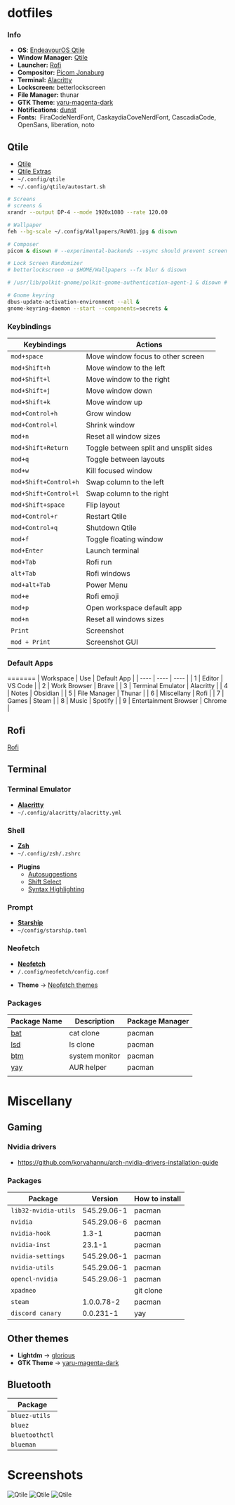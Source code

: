 # dotfiles


### Info

- **OS**: [EndeavourOS Qtile](https://discovery.endeavouros.com/window-tiling-managers/qtile/)
- **Window Manager:** [Qtile](#Qtile)
- **Launcher:** [Rofi](#Rofi)
- **Compositor:** [Picom Jonaburg](https://github.com/jonaburg/picom)
- **Terminal:** [Alacritty](#Terminal)
- **Lockscreen:** betterlockscreen
- **File Manager:** thunar
- **GTK Theme**: [yaru-magenta-dark](https://aur.archlinux.org/packages/yaru-gtk-theme)
- **Notifications**: [dunst](https://github.com/dunst-project/dunst)
- **Fonts:**  FiraCodeNerdFont, CaskaydiaCoveNerdFont, CascadiaCode, OpenSans, liberation, noto

## Qtile

* [Qtile](qtile.org)
* [Qtile Extras](https://github.com/elParaguayo/qtile-extras)
* `~/.config/qtile`
* `~/.config/qtile/autostart.sh`
``` bash
# Screens
# screens &
xrandr --output DP-4 --mode 1920x1080 --rate 120.00

# Wallpaper
feh --bg-scale ~/.config/Wallpapers/RoW01.jpg & disown

# Composer
picom & disown # --experimental-backends --vsync should prevent screen tearing on most setups if needed

# Lock Screen Randomizer
# betterlockscreen -u $HOME/Wallpapers --fx blur & disown

# /usr/lib/polkit-gnome/polkit-gnome-authentication-agent-1 & disown # start polkit agent from GNOME

# Gnome keyring
dbus-update-activation-environment --all &
gnome-keyring-daemon --start --components=secrets &
```

### Keybindings

| **Keybindings** | **Actions** |
| ---- | ---- |
| `mod+space` | Move window focus to other screen |
| `mod+Shift+h` | Move window to the left |
| `mod+Shift+l` | Move window to the right |
| `mod+Shift+j` | Move window down |
| `mod+Shift+k` | Move window up |
| `mod+Control+h` | Grow window |
| `mod+Control+l` | Shrink window |
| `mod+n` | Reset all window sizes |
| `mod+Shift+Return` | Toggle between split and unsplit sides |
| `mod+q` | Toggle between layouts |
| `mod+w` | Kill focused window |
| `mod+Shift+Control+h` | Swap column to the left |
| `mod+Shift+Control+l` | Swap column to the right |
| `mod+Shift+space` | Flip layout |
| `mod+Control+r` | Restart Qtile |
| `mod+Control+q` | Shutdown Qtile |
| `mod+f` | Toggle floating window |
| `mod+Enter` | Launch terminal |
| `mod+Tab` | Rofi run |
| `alt+Tab` | Rofi windows |
| `mod+alt+Tab` | Power Menu |
| `mod+e` | Rofi emoji |
| `mod+p` | Open workspace default app |
| `mod+n` | Reset all windows sizes |
| `Print` | Screenshot |
| `mod + Print` | Screenshot GUI |


### Default Apps

=======
| Workspace | Use | Default App |
| ---- | ---- | ---- |
| 1 | Editor | VS Code |
| 2 | Work Browser | Brave |
| 3 | Terminal Emulator | Alacritty |
| 4 | Notes | Obsidian |
| 5 | File Manager | Thunar |
| 6 | Miscellany | Rofi |
| 7 | Games | Steam |
| 8 | Music | Spotify |
| 9 | Entertainment Browser | Chrome |

## Rofi
[Rofi](https://github.com/jonaburg/picom)

## Terminal
### Terminal Emulator
* [**Alacritty**](https://github.com/alacritty/alacritty)
* `~/.config/alacritty/alacritty.yml`

### Shell
* [**Zsh**](zsh.org) 
* `~/.config/zsh/.zshrc`
- **Plugins**
	- [Autosuggestions](https://github.com/zsh-users/zsh-autosuggestions)
	- [Shift Select](https://github.com/jirutka/zsh-shift-select)
	- [Syntax Highlighting](https://github.com/zsh-users/zsh-syntax-highlighting)

### Prompt
* [**Starship**](https://starship.rs/)
* `~/config/starship.toml`
### Neofetch
* [**Neofetch**](https://github.com/dylanaraps/neofetch)
* `/.config/neofetch/config.conf`
- **Theme** -> [Neofetch themes](https://github.com/Chick2D/neofetch-themes)
### Packages

| Package Name | Description | Package Manager |
| ---- | ---- | ---- |
| [ bat ](https://github.com/sharkdp/bat) | cat clone | pacman |
| [ lsd ](https://github.com/lsd-rs/lsd) | ls clone | pacman |
| [ btm ](https://github.com/ClementTsang/bottom) | system monitor | pacman |
| [ yay ](https://github.com/Jguer/yay) | AUR helper | pacman |
|  |  |  |


# Miscellany
## Gaming
### Nvidia drivers
* https://github.com/korvahannu/arch-nvidia-drivers-installation-guide
### Packages

| Package | Version | How to install |
| ---- | ---- | ---- |
| `lib32-nvidia-utils` | 545.29.06-1 | pacman |
| `nvidia` | 545.29.06-6 | pacman |
| `nvidia-hook` | 1.3-1 | pacman |
| `nvidia-inst` | 23.1-1 | pacman |
| `nvidia-settings` | 545.29.06-1 | pacman |
| `nvidia-utils` | 545.29.06-1 | pacman |
| `opencl-nvidia` | 545.29.06-1 | pacman |
| `xpadneo` |  | git clone |
| `steam` | 1.0.0.78-2 | pacman |
| `discord canary` | 0.0.231-1 | yay |
## Other themes
- **Lightdm** -> [glorious](https://github.com/eromatiya/lightdm-webkit2-theme-glorious)
- **GTK Theme** -> [yaru-magenta-dark](https://aur.archlinux.org/packages/yaru-colors-gtk-theme)

## Bluetooth
| Package |
| ---- |
| `bluez-utils` |
| `bluez` |
| `bluetoothctl` |
| `blueman` |


# Screenshots

![Qtile](./screenshot1.png)
![Qtile](./screenshot2.png)
![Qtile](./screenshot3.png)
